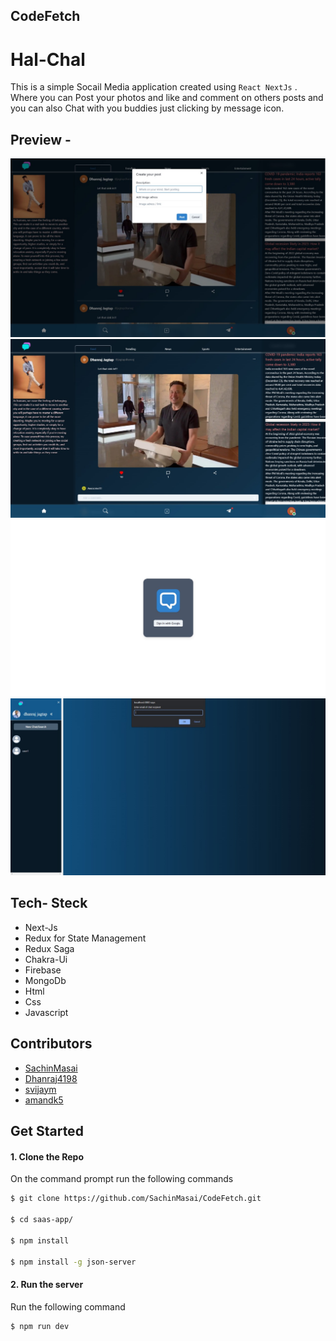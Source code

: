 ## CodeFetch

# Hal-Chal

This is a simple Socail Media application created using `React NextJs` . Where you can Post your photos and like and comment on others posts and you can also Chat with you buddies just clicking by message icon.

## Preview - 

<img src="./media/home1.jpg" alt="">
<img src="./media/home-page1.jpg" alt="">
<img src="./media/chat-box.jpg" alt="">
<img src="./media/chat-search.jpg" alt="">

## Tech- Steck
- Next-Js
- Redux for State Management
- Redux Saga
- Chakra-Ui
- Firebase
- MongoDb
- Html
- Css
- Javascript

## Contributors

*	[SachinMasai](https://github.com/SachinMasai)
*	[Dhanraj4198](https://github.com/Dhanraj4198)
*	[svijaym](https://github.com/svijaym)
*	[amandk5](https://github.com/amandk5)



## Get Started

#### 1. Clone the Repo

On the command prompt run the following commands
```sh
$ git clone https://github.com/SachinMasai/CodeFetch.git

$ cd saas-app/

$ npm install

$ npm install -g json-server

```

#### 2. Run the server

Run the following command

```sh
$ npm run dev
```



